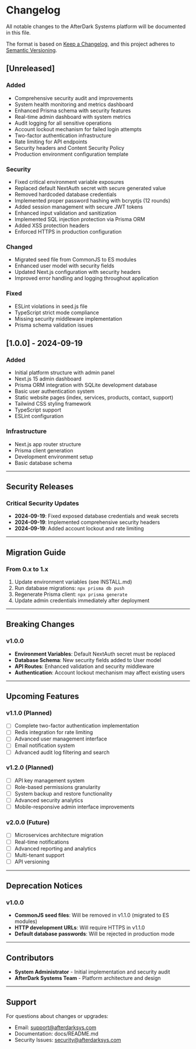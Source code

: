 # Changelog

All notable changes to the AfterDark Systems platform will be documented in this file.

The format is based on [Keep a Changelog](https://keepachangelog.com/en/1.0.0/),
and this project adheres to [Semantic Versioning](https://semver.org/spec/v2.0.0.html).

## [Unreleased]

### Added
- Comprehensive security audit and improvements
- System health monitoring and metrics dashboard
- Enhanced Prisma schema with security features
- Real-time admin dashboard with system metrics
- Audit logging for all sensitive operations
- Account lockout mechanism for failed login attempts
- Two-factor authentication infrastructure
- Rate limiting for API endpoints
- Security headers and Content Security Policy
- Production environment configuration template

### Security
- Fixed critical environment variable exposures
- Replaced default NextAuth secret with secure generated value
- Removed hardcoded database credentials
- Implemented proper password hashing with bcryptjs (12 rounds)
- Added session management with secure JWT tokens
- Enhanced input validation and sanitization
- Implemented SQL injection protection via Prisma ORM
- Added XSS protection headers
- Enforced HTTPS in production configuration

### Changed
- Migrated seed file from CommonJS to ES modules
- Enhanced user model with security fields
- Updated Next.js configuration with security headers
- Improved error handling and logging throughout application

### Fixed
- ESLint violations in seed.js file
- TypeScript strict mode compliance
- Missing security middleware implementation
- Prisma schema validation issues

## [1.0.0] - 2024-09-19

### Added
- Initial platform structure with admin panel
- Next.js 15 admin dashboard
- Prisma ORM integration with SQLite development database
- Basic user authentication system
- Static website pages (index, services, products, contact, support)
- Tailwind CSS styling framework
- TypeScript support
- ESLint configuration

### Infrastructure
- Next.js app router structure
- Prisma client generation
- Development environment setup
- Basic database schema

---

## Security Releases

### Critical Security Updates
- **2024-09-19**: Fixed exposed database credentials and weak secrets
- **2024-09-19**: Implemented comprehensive security headers
- **2024-09-19**: Added account lockout and rate limiting

---

## Migration Guide

### From 0.x to 1.x
1. Update environment variables (see INSTALL.md)
2. Run database migrations: `npx prisma db push`
3. Regenerate Prisma client: `npx prisma generate`
4. Update admin credentials immediately after deployment

---

## Breaking Changes

### v1.0.0
- **Environment Variables**: Default NextAuth secret must be replaced
- **Database Schema**: New security fields added to User model
- **API Routes**: Enhanced validation and security middleware
- **Authentication**: Account lockout mechanism may affect existing users

---

## Upcoming Features

### v1.1.0 (Planned)
- [ ] Complete two-factor authentication implementation
- [ ] Redis integration for rate limiting
- [ ] Advanced user management interface
- [ ] Email notification system
- [ ] Advanced audit log filtering and search

### v1.2.0 (Planned)
- [ ] API key management system
- [ ] Role-based permissions granularity
- [ ] System backup and restore functionality
- [ ] Advanced security analytics
- [ ] Mobile-responsive admin interface improvements

### v2.0.0 (Future)
- [ ] Microservices architecture migration
- [ ] Real-time notifications
- [ ] Advanced reporting and analytics
- [ ] Multi-tenant support
- [ ] API versioning

---

## Deprecation Notices

### v1.0.0
- **CommonJS seed files**: Will be removed in v1.1.0 (migrated to ES modules)
- **HTTP development URLs**: Will require HTTPS in v1.1.0
- **Default database passwords**: Will be rejected in production mode

---

## Contributors

- **System Administrator** - Initial implementation and security audit
- **AfterDark Systems Team** - Platform architecture and design

---

## Support

For questions about changes or upgrades:
- Email: support@afterdarksys.com
- Documentation: docs/README.md
- Security Issues: security@afterdarksys.com